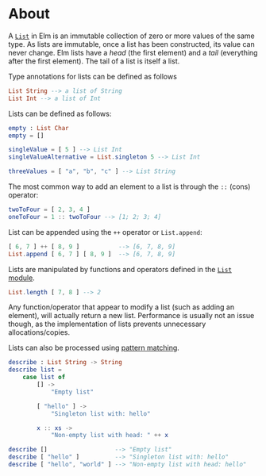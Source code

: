 # About

A [`List`][lists] in Elm is an immutable collection of zero or more values of the same type.
As lists are immutable, once a list has been constructed, its value can never change.
Elm lists have a _head_ (the first element) and a _tail_ (everything after the first element).
The tail of a list is itself a list.

Type annotations for lists can be defined as follows

```elm
List String --> a list of String
List Int --> a list of Int
```

Lists can be defined as follows:

```elm
empty : List Char
empty = []

singleValue = [ 5 ] --> List Int
singleValueAlternative = List.singleton 5 --> List Int

threeValues = [ "a", "b", "c" ] --> List String
```

The most common way to add an element to a list is through the `::` (cons) operator:

```elm
twoToFour = [ 2, 3, 4 ]
oneToFour = 1 :: twoToFour --> [1; 2; 3; 4]
```

List can be appended using the `++` operator or `List.append`:

```elm
[ 6, 7 ] ++ [ 8, 9 ]           --> [6, 7, 8, 9]
List.append [ 6, 7 ] [ 8, 9 ]  --> [6, 7, 8, 9]
```

Lists are manipulated by functions and operators defined in the [`List` module][list-module].

```elm
List.length [ 7, 8 ] --> 2
```

Any function/operator that appear to modify a list (such as adding an element), will actually return a new list.
Performance is usually not an issue though, as the implementation of lists prevents unnecessary allocations/copies.

Lists can also be processed using [pattern matching][list-destructuring].

```elm
describe : List String -> String
describe list =
    case list of
        [] ->
            "Empty list"

        [ "hello" ] ->
            "Singleton list with: hello"

        x :: xs ->
            "Non-empty list with head: " ++ x

describe []                   --> "Empty list"
describe [ "hello" ]          --> "Singleton list with: hello"
describe [ "hello", "world" ] --> "Non-empty list with head: hello"
```

[lists]: https://elmprogramming.com/list.html
[list-module]: https://package.elm-lang.org/packages/elm/core/latest/List
[list-destructuring]: https://www.bekk.christmas/post/2020/8/peeking-inside-lists
